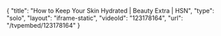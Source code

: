 {
    "title": "How to Keep Your Skin Hydrated | Beauty Extra | HSN",
    "type": "solo",
    "layout": "iframe-static",
    "videoId": "123178164",
    "url": "\/tvpembed\/123178164"
}